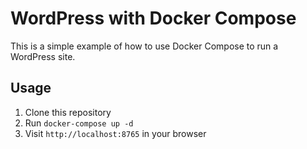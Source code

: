 # WordPress with Docker Compose 

This is a simple example of how to use Docker Compose to run a WordPress site.

## Usage

1. Clone this repository
2. Run `docker-compose up -d`
3. Visit `http://localhost:8765` in your browser
